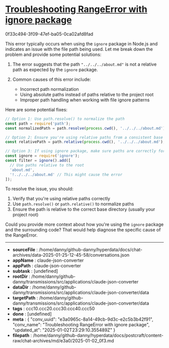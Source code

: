 # [Troubleshooting RangeError with ignore package](https://claude.ai/chat/e3a0965c-8a14-49cb-9d3c-e2c5b3b42f91)

0f33c494-3f09-47ef-ba05-0ca02afd8fad

 This error typically occurs when using the `ignore` package in Node.js and indicates an issue with the file path being used. Let me break down the problem and provide some potential solutions:

1. The error suggests that the path `"../../../about.md"` is not a relative path as expected by the `ignore` package.

2. Common causes of this error include:
   - Incorrect path normalization
   - Using absolute paths instead of paths relative to the project root
   - Improper path handling when working with file ignore patterns

Here are some potential fixes:

```javascript
// Option 1: Use path.resolve() to normalize the path
const path = require('path');
const normalizedPath = path.resolve(process.cwd(), '../../../about.md');

// Option 2: Ensure you're using relative paths from a consistent base
const relativePath = path.relative(process.cwd(), '../../../about.md');

// Option 3: If using ignore package, make sure paths are correctly formatted
const ignore = require('ignore');
const filter = ignore().add([
  // Use paths relative to the root
  'about.md',
  '!../../../about.md' // This might cause the error
]);
```

To resolve the issue, you should:
1. Verify that you're using relative paths correctly
2. Use `path.resolve()` or `path.relative()` to normalize paths
3. Ensure the path is relative to the correct base directory (usually your project root)

Could you provide more context about how you're using the `ignore` package and the surrounding code? That would help diagnose the specific cause of the RangeError.

---

* **sourceFile** : /home/danny/github-danny/hyperdata/docs/chat-archives/data-2025-01-25-12-45-58/conversations.json
* **appName** : claude-json-converter
* **appPath** : claude-json-converter
* **subtask** : [undefined]
* **rootDir** : /home/danny/github-danny/transmissions/src/applications/claude-json-converter
* **dataDir** : /home/danny/github-danny/transmissions/src/applications/claude-json-converter/data
* **targetPath** : /home/danny/github-danny/transmissions/src/applications/claude-json-converter/data
* **tags** : ccc10.ccc20.ccc30.ccc40.ccc50
* **done** : [undefined]
* **meta** : {
  "conv_uuid": "e3a0965c-8a14-49cb-9d3c-e2c5b3b42f91",
  "conv_name": "Troubleshooting RangeError with ignore package",
  "updated_at": "2025-01-02T23:29:10.355489Z"
}
* **filepath** : /home/danny/github-danny/hyperdata/docs/postcraft/content-raw/chat-archives/md/e3a0/2025-01-02_0f3.md